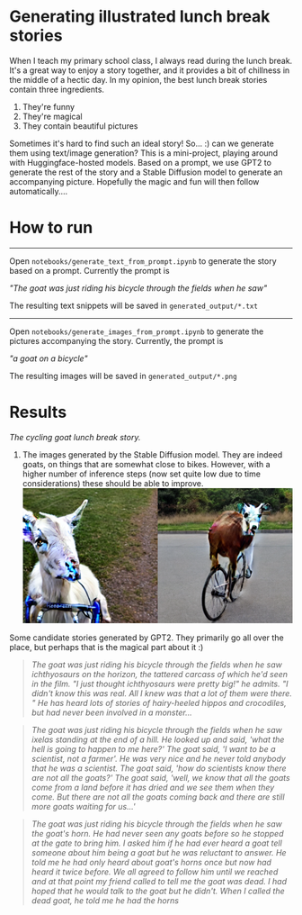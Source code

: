 # Generating illustrated lunch break stories
When I teach my primary school class, I always read during the lunch break. 
It's a great way to enjoy a story together, and it provides a bit of chillness in the middle of a hectic day.
In my opinion, the best lunch break stories contain three ingredients.

1. They're funny
2. They're magical 
3. They contain beautiful pictures

Sometimes it's hard to find such an ideal story! So... :) can we generate them using text/image generation?
This is a mini-project, playing around with Huggingface-hosted models.
Based on a prompt, we use GPT2 to generate the rest of the story and a Stable Diffusion model to 
generate an accompanying picture.
Hopefully the magic and fun will then follow automatically....

# How to run


---

Open `notebooks/generate_text_from_prompt.ipynb` to generate the story based on a prompt. Currently the prompt is

 _"The goat was just riding his bicycle through the fields when he saw"_

The resulting text snippets will be saved in `generated_output/*.txt`

---


Open `notebooks/generate_images_from_prompt.ipynb` to generate the pictures accompanying the story. 
Currently, the prompt is

_"a goat on a bicycle"_

The resulting images will be saved in `generated_output/*.png`

# Results
_The cycling goat lunch break story._


1. The images generated by the Stable Diffusion model. They are indeed goats, on things that are somewhat close to bikes. 
However, with a higher number of inference steps (now set quite low due to time considerations) these should be able to improve.
![goats_on_a_bicycle](generated_output/goat_on_bicycle.png)

Some candidate stories generated by GPT2. They primarily go all over the place, but perhaps that is the magical part about it :)
> _The goat was just riding his bicycle through the fields when he saw ichthyosaurs on the horizon, the tattered carcass of which he'd seen in the film.
"I just thought ichthyosaurs were pretty big!" he admits.
 "I didn't know this was real.
 All I knew was that a lot of them were there.
" He has heard lots of stories of hairy-heeled hippos and crocodiles, but had never been involved in a monster..._

>_The goat was just riding his bicycle through the fields when he saw ixelas standing at the end of a hill.
 He looked up and said, 'what the hell is going to happen to me here?' The goat said, 'I want to be a scientist, not a farmer'.
 He was very nice and he never told anybody that he was a scientist.
 The goat said, 'how do scientists know there are not all the goats?' The goat said, 'well, we know that all the goats come from a land before it has dried and we see them when they come.
 But there are not all the goats coming back and there are still more goats waiting for us...'_

>_The goat was just riding his bicycle through the fields when he saw  the goat's horn.
  He had never seen any goats before so he stopped at the gate to bring him.
  I asked him if he had ever heard a goat tell someone about him being a goat but he was reluctant to answer.
  He told me he had only heard about goat's horns once but now  had heard it twice before.
  We all agreed to follow him until we reached and at that point my friend called to tell me the goat was dead.
I had hoped that he would talk to the goat but he didn't.
  When I called the dead goat, he told me he had the horns_


